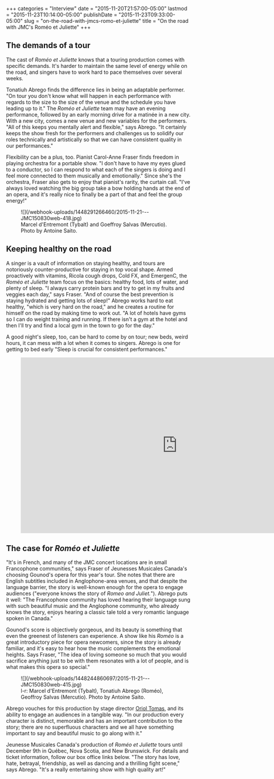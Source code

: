 +++
categories = "Interview"
date = "2015-11-20T21:57:00-05:00"
lastmod = "2015-11-23T10:14:00-05:00"
publishDate = "2015-11-23T09:33:00-05:00"
slug = "on-the-road-with-jmcs-romo-et-juliette"
title = "On the road with JMC&#039;s Roméo et Juliette"
+++

## The demands of a tour

The cast of *Roméo et Juliette* knows that a touring production comes with specific demands. It's harder to maintain the same level of energy while on the road, and singers have to work hard to pace themselves over several weeks.
 
Tonatiuh Abrego finds the difference lies in being an adaptable performer. "On tour you don't know what will happen in each performance with regards to the size to the size of the venue and the schedule you have leading up to it." The *Roméo et Juliette* team may have an evening performance, followed by an early morning drive for a matinée in a new city. With a new city, comes a new venue and new variables for the performers. "All of this keeps you mentally alert and flexible," says Abrego. "It certainly keeps the show fresh for the performers and challenges us to solidify our roles technically and artistically so that we can have consistent quality in our performances."

Flexibility can be a plus, too. Pianist Carol-Anne Fraser finds freedom in playing orchestra for a portable show. "I don't have to have my eyes glued to a conductor, so I can respond to what each of the singers is doing and I feel more connected to them musically and emotionally." Since she's the orchestra, Fraser also gets to enjoy that pianist's rarity, the curtain call. "I've always loved watching the big group take a bow holding hands at the end of an opera, and it's really nice to finally be a part of that and feel the group energy!"

<figure data-type="image">
![](/webhook-uploads/1448291266460/2015-11-21---JMC150830web-418.jpg)<figcaption>Marcel d'Entremont (Tybalt) and Goeffroy Salvas (Mercutio). Photo by Antoine Saito.</figcaption>
</figure>

## Keeping healthy on the road

A singer is a vault of information on staying healthy, and tours are notoriously counter-productive for staying in top vocal shape. Armed proactively with vitamins, Ricola cough drops, Cold FX, and EmergenC, the *Roméo et Juliette* team focus on the basics: healthy food, lots of water, and plenty of sleep. "I always carry protein bars and try to get in my fruits and veggies each day," says Fraser. "And of course the best prevention is staying hydrated and getting lots of sleep!" Abrego works hard to eat healthy, "which is very hard on the road," and he creates a routine for himself on the road by making time to work out. "A lot of hotels have gyms so I can do weight training and running. If there isn't a gym at the hotel and then I'll try and find a local gym in the town to go for the day."

A good night's sleep, too, can be hard to come by on tour; new beds, weird hours, it can mess with a lot when it comes to singers. Abrego is one for getting to bed early "Sleep is crucial for consistent performances."

<figure data-type="video">
<iframe width="854" height="480" src="https://www.youtube.com/embed/QbBM_UaU6Ac" frameborder="0" allowfullscreen></iframe>
</figure>

## The case for *Roméo et Juliette*

"It's in French, and many of the JMC concert locations are in small Francophone communities," says Fraser of Jeunesses Musicales Canada's choosing Gounod's opera for this year's tour. She notes that there are English subtitles included in Anglophone-area venues, and that despite the language barrier, the story is well-known enough for the opera to engage audiences ("everyone knows the story of *Romeo and Juliet.*"). Abrego puts it well: "The Francophone community has loved hearing their language sung with such beautiful music and the Anglophone community, who already knows the story, enjoys hearing a classic tale told a very romantic language spoken in Canada."

Gounod's score is objectively gorgeous, and its beauty is something that even the greenest of listeners can experience. A show like his *Roméo* is a great introductory piece for opera newcomers, since the story is already familiar, and it's easy to hear how the music complements the emotional heights. Says Fraser, "The idea of loving someone so much that you would sacrifice anything just to be with them resonates with a lot of people, and is what makes this opera so special."

<figure data-type="image">
![](/webhook-uploads/1448244860697/2015-11-21---JMC150830web-415.jpg)<figcaption>l-r: Marcel d'Entremont (Tybalt), Tonatiuh Abrego (Roméo), Geoffroy Salvas (Mercutio). Photo by Antoine Saito.</figcaption>
</figure>

Abrego vouches for this production by stage director [Oriol Tomas](http://www.orioltomas.com/), and its ability to engage an audiences in a tangible way. "In our production every character is distinct, memorable and has an important contribution to the story; there are no superfluous characters and we all have something important to say and beautiful music to go along with it."

Jeunesse Musicales Canada's production of *Roméo et Juliette* tours until December 9th in Québec, Nova Scotia, and New Brunswick. For details and ticket information, follow our box office links below. "The story has love, hate, betrayal, friendship, as well as dancing and a thrilling fight scene," says Abrego. "It's a really entertaining show with high quality art!"
